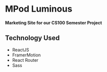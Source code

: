 # MPod Luminous 

####  Marketing Site for our CS100 Semester Project



## Technology Used

- ReactJS
- FramerMotion
- React Router
- Sass

